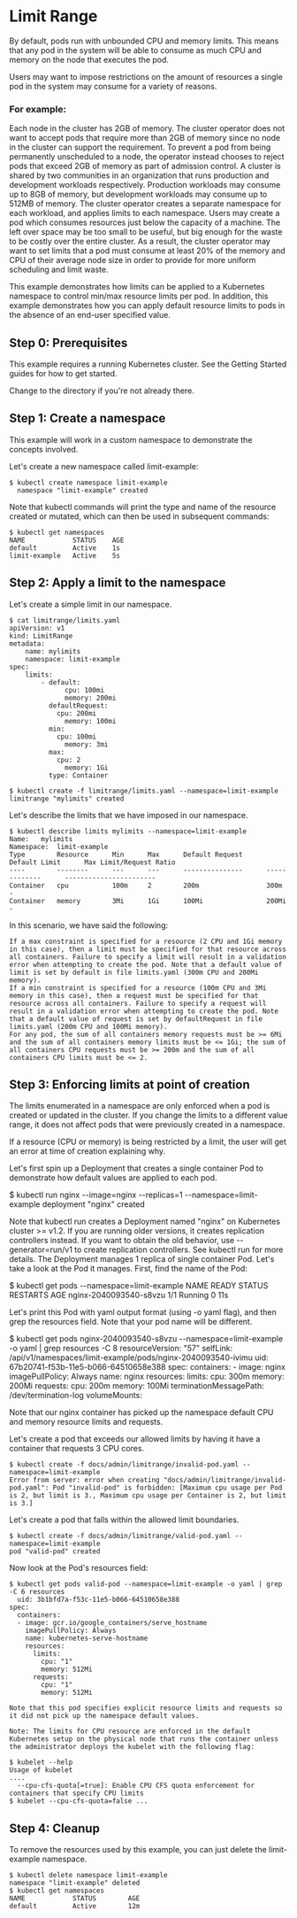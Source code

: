 # Limit Range 


By default, pods run with unbounded CPU and memory limits. This means that any pod in the system will be able to consume as much CPU and memory on the node that executes the pod.

Users may want to impose restrictions on the amount of resources a single pod in the system may consume for a variety of reasons.

### For example:

  Each node in the cluster has 2GB of memory. The cluster operator does not want to accept pods that require more than 2GB of memory since no node in the cluster can support the requirement. To prevent a pod from being permanently unscheduled to a node, the operator instead chooses to reject pods that exceed 2GB of memory as part of admission control.
  A cluster is shared by two communities in an organization that runs production and development workloads respectively. Production workloads may consume up to 8GB of memory, but development workloads may consume up to 512MB of memory. The cluster operator creates a separate namespace for each workload, and applies limits to each namespace.
  Users may create a pod which consumes resources just below the capacity of a machine. The left over space may be too small to be useful, but big enough for the waste to be costly over the entire cluster. As a result, the cluster operator may want to set limits that a pod must consume at least 20% of the memory and CPU of their average node size in order to provide for more uniform scheduling and limit waste.

This example demonstrates how limits can be applied to a Kubernetes namespace to control min/max resource limits per pod. In addition, this example demonstrates how you can apply default resource limits to pods in the absence of an end-user specified value.


## Step 0: Prerequisites

This example requires a running Kubernetes cluster. See the Getting Started guides for how to get started.

Change to the <kubernetes> directory if you're not already there.

## Step 1: Create a namespace

This example will work in a custom namespace to demonstrate the concepts involved.

Let's create a new namespace called limit-example:
    
    $ kubectl create namespace limit-example
      namespace "limit-example" created

Note that kubectl commands will print the type and name of the resource created or mutated, which can then be used in subsequent commands:

    $ kubectl get namespaces
    NAME            STATUS    AGE
    default         Active    1s
    limit-example   Active    5s

## Step 2: Apply a limit to the namespace

Let's create a simple limit in our namespace.

    $ cat limitrange/limits.yaml
    apiVersion: v1
    kind: LimitRange
    metadata:
    	name: mylimits
    	namespace: limit-example
    spec:
    	limits:
    		- default:
    			  cpu: 100mi
    			  memory: 200mi
    		  defaultRequest:
    		    cpu: 200mi
    			  memory: 100mi
    		  min:
    		    cpu: 100mi
    			  memory: 3mi
    		  max:
    		    cpu: 2
    			  memory: 1Gi
    		  type: Container
    
    $ kubectl create -f limitrange/limits.yaml --namespace=limit-example
    limitrange "mylimits" created

Let's describe the limits that we have imposed in our namespace.

    $ kubectl describe limits mylimits --namespace=limit-example
    Name:   mylimits
    Namespace:  limit-example
    Type        Resource      Min      Max      Default Request      Default Limit      Max Limit/Request Ratio
    ----        --------      ---      ---      ---------------      -------------      -----------------------
    Container   cpu           100m     2        200m                 300m               -
    Container   memory        3Mi      1Gi      100Mi                200Mi              -

In this scenario, we have said the following:

    If a max constraint is specified for a resource (2 CPU and 1Gi memory in this case), then a limit must be specified for that resource across all containers. Failure to specify a limit will result in a validation error when attempting to create the pod. Note that a default value of limit is set by default in file limits.yaml (300m CPU and 200Mi memory).
    If a min constraint is specified for a resource (100m CPU and 3Mi memory in this case), then a request must be specified for that resource across all containers. Failure to specify a request will result in a validation error when attempting to create the pod. Note that a default value of request is set by defaultRequest in file limits.yaml (200m CPU and 100Mi memory).
    For any pod, the sum of all containers memory requests must be >= 6Mi and the sum of all containers memory limits must be <= 1Gi; the sum of all containers CPU requests must be >= 200m and the sum of all containers CPU limits must be <= 2.

## Step 3: Enforcing limits at point of creation

The limits enumerated in a namespace are only enforced when a pod is created or updated in the cluster. If you change the limits to a different value range, it does not affect pods that were previously created in a namespace.

If a resource (CPU or memory) is being restricted by a limit, the user will get an error at time of creation explaining why.

Let's first spin up a Deployment that creates a single container Pod to demonstrate how default values are applied to each pod.

  $ kubectl run nginx --image=nginx --replicas=1 --namespace=limit-example
    deployment "nginx" created

Note that kubectl run creates a Deployment named "nginx" on Kubernetes cluster >= v1.2. If you are running older versions, it creates replication controllers instead. If you want to obtain the old behavior, use --generator=run/v1 to create replication controllers. See kubectl run for more details. The Deployment manages 1 replica of single container Pod. Let's take a look at the Pod it manages. First, find the name of the Pod:

  $ kubectl get pods --namespace=limit-example
  NAME                     READY     STATUS    RESTARTS   AGE
  nginx-2040093540-s8vzu   1/1       Running   0          11s

Let's print this Pod with yaml output format (using -o yaml flag), and then grep the resources field. Note that your pod name will be different.

  $ kubectl get pods nginx-2040093540-s8vzu --namespace=limit-example -o yaml | grep resources -C 8
    resourceVersion: "57"
      selfLink: /api/v1/namespaces/limit-example/pods/nginx-2040093540-ivimu
      uid: 67b20741-f53b-11e5-b066-64510658e388
    spec:
      containers:
      - image: nginx
        imagePullPolicy: Always
        name: nginx
        resources:
          limits:
            cpu: 300m
            memory: 200Mi
          requests:
            cpu: 200m
            memory: 100Mi
        terminationMessagePath: /dev/termination-log
        volumeMounts:

Note that our nginx container has picked up the namespace default CPU and memory resource limits and requests.

Let's create a pod that exceeds our allowed limits by having it have a container that requests 3 CPU cores.

    $ kubectl create -f docs/admin/limitrange/invalid-pod.yaml --namespace=limit-example
    Error from server: error when creating "docs/admin/limitrange/invalid-pod.yaml": Pod "invalid-pod" is forbidden: [Maximum cpu usage per Pod is 2, but limit is 3., Maximum cpu usage per Container is 2, but limit is 3.]

Let's create a pod that falls within the allowed limit boundaries.

    $ kubectl create -f docs/admin/limitrange/valid-pod.yaml --namespace=limit-example
    pod "valid-pod" created

Now look at the Pod's resources field:

    $ kubectl get pods valid-pod --namespace=limit-example -o yaml | grep -C 6 resources
      uid: 3b1bfd7a-f53c-11e5-b066-64510658e388
    spec:
      containers:
      - image: gcr.io/google_containers/serve_hostname
        imagePullPolicy: Always
        name: kubernetes-serve-hostname
        resources:
          limits:
            cpu: "1"
            memory: 512Mi
          requests:
            cpu: "1"
            memory: 512Mi

    Note that this pod specifies explicit resource limits and requests so it did not pick up the namespace default values.

    Note: The limits for CPU resource are enforced in the default Kubernetes setup on the physical node that runs the container unless the administrator deploys the kubelet with the following flag:

    $ kubelet --help
    Usage of kubelet
    ....
      --cpu-cfs-quota[=true]: Enable CPU CFS quota enforcement for containers that specify CPU limits
    $ kubelet --cpu-cfs-quota=false ...

## Step 4: Cleanup

To remove the resources used by this example, you can just delete the limit-example namespace.

    $ kubectl delete namespace limit-example
    namespace "limit-example" deleted
    $ kubectl get namespaces
    NAME            STATUS        AGE
    default         Active        12m
